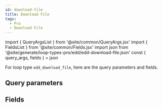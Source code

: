 ```yaml
---
id: download-file
title: Download File
tags:
  - Pro
  - Download File
---
```

import { QueryArgsList } from '@site/common/QueryArgs.jsx'
import { FieldsList } from '@site/common/Fields.jsx'
import json from '@site/generate/loop-types-pro/edd/edd-download-file.json'
const { query_args, fields } = json

For loop type `edd_download_file`, here are the query parameters and fields.

## Query parameters

<QueryArgsList args={query_args} />

## Fields

<FieldsList fields={fields} />
